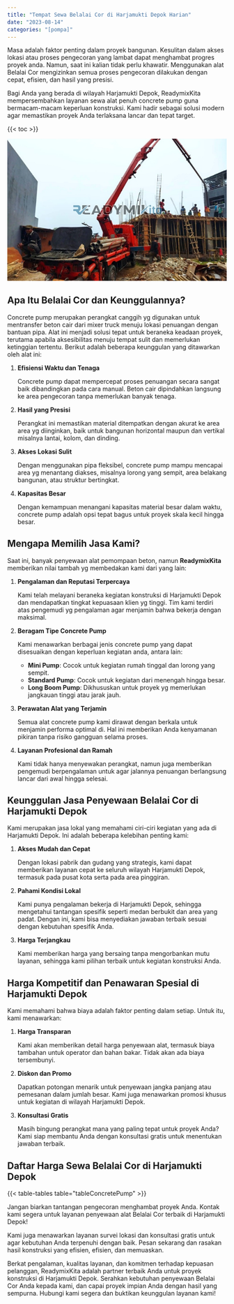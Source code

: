 ```yaml
---
title: "Tempat Sewa Belalai Cor di Harjamukti Depok Harian"
date: "2023-08-14"
categories: "[pompa]"
---
```


Masa adalah faktor penting dalam proyek bangunan. Kesulitan dalam akses lokasi atau proses pengecoran yang lambat dapat menghambat progres proyek anda. Namun, saat ini kalian tidak perlu khawatir. Menggunakan alat Belalai Cor mengizinkan semua proses pengecoran dilakukan dengan cepat, efisien, dan hasil yang presisi.

Bagi Anda yang berada di wilayah Harjamukti Depok, ReadymixKita mempersembahkan layanan sewa alat penuh concrete pump guna bermacam-macam keperluan konstruksi. Kami hadir sebagai solusi modern agar memastikan proyek Anda terlaksana lancar dan tepat target.

{{< toc >}}

![Tempat Sewa Belalai Cor di Harjamukti Depok Harian](/images/pompa/sewa-pompa-14.jpg)

## Apa Itu Belalai Cor dan Keunggulannya?

Concrete pump merupakan perangkat canggih yg digunakan untuk mentransfer beton cair dari mixer truck menuju lokasi penuangan dengan bantuan pipa. Alat ini menjadi solusi tepat untuk beraneka keadaan proyek, terutama apabila aksesibilitas menuju tempat sulit dan memerlukan ketinggian tertentu. Berikut adalah beberapa keunggulan yang ditawarkan oleh alat ini:

1. **Efisiensi Waktu dan Tenaga**

   Concrete pump dapat mempercepat proses penuangan secara sangat baik dibandingkan pada cara manual. Beton cair dipindahkan langsung ke area pengecoran tanpa memerlukan banyak tenaga.

2. **Hasil yang Presisi**

   Perangkat ini memastikan material ditempatkan dengan akurat ke area area yg diinginkan, baik untuk bangunan horizontal maupun dan vertikal misalnya lantai, kolom, dan dinding.

3. **Akses Lokasi Sulit**

   Dengan menggunakan pipa fleksibel, concrete pump mampu mencapai area yg menantang diakses, misalnya lorong yang sempit, area belakang bangunan, atau struktur bertingkat.

4. **Kapasitas Besar**

   Dengan kemampuan menangani kapasitas material besar dalam waktu, concrete pump adalah opsi tepat bagus untuk proyek skala kecil hingga besar.

## Mengapa Memilih Jasa Kami?

Saat ini, banyak penyewaan alat pemompaan beton, namun **ReadymixKita** memberikan nilai tambah yg membedakan kami dari yang lain:

1. **Pengalaman dan Reputasi Terpercaya**

   Kami telah melayani beraneka kegiatan konstruksi di Harjamukti Depok dan mendapatkan tingkat kepuasaan klien yg tinggi. Tim kami terdiri atas pengemudi yg pengalaman agar menjamin bahwa bekerja dengan maksimal.

2. **Beragam Tipe Concrete Pump**

   Kami menawarkan berbagai jenis concrete pump yang dapat disesuaikan dengan keperluan kegiatan anda, antara lain:
   - **Mini Pump**: Cocok untuk kegiatan rumah tinggal dan lorong yang sempit.
   - **Standard Pump**: Cocok untuk kegiatan dari menengah hingga besar.
   - **Long Boom Pump**: Dikhususkan untuk proyek yg memerlukan jangkauan tinggi atau jarak jauh.

3. **Perawatan Alat yang Terjamin**

   Semua alat concrete pump kami dirawat dengan berkala untuk menjamin performa optimal di. Hal ini memberikan Anda kenyamanan pikiran tanpa risiko gangguan selama proses.

4. **Layanan Profesional dan Ramah**

   Kami tidak hanya menyewakan perangkat, namun juga memberikan pengemudi berpengalaman untuk agar jalannya penuangan berlangsung lancar dari awal hingga selesai.

## Keunggulan Jasa Penyewaan Belalai Cor di Harjamukti Depok

Kami merupakan jasa lokal yang memahami ciri-ciri kegiatan yang ada di Harjamukti Depok. Ini adalah beberapa kelebihan penting kami:

1. **Akses Mudah dan Cepat**

   Dengan lokasi pabrik dan gudang yang strategis, kami dapat memberikan layanan cepat ke seluruh wilayah Harjamukti Depok, termasuk pada pusat kota serta pada area pinggiran.

2. **Pahami Kondisi Lokal**

   Kami punya pengalaman bekerja di Harjamukti Depok, sehingga mengetahui tantangan spesifik seperti medan berbukit dan area yang padat. Dengan ini, kami bisa menyediakan jawaban terbaik sesuai dengan kebutuhan spesifik Anda.

3. **Harga Terjangkau**

   Kami memberikan harga yang bersaing tanpa mengorbankan mutu layanan, sehingga kami pilihan terbaik untuk kegiatan konstruksi Anda.

## Harga Kompetitif dan Penawaran Spesial di Harjamukti Depok

Kami memahami bahwa biaya adalah faktor penting dalam setiap. Untuk itu, kami menawarkan:

1. **Harga Transparan**

   Kami akan memberikan detail harga penyewaan alat, termasuk biaya tambahan untuk operator dan bahan bakar. Tidak akan ada biaya tersembunyi.

2. **Diskon dan Promo**

   Dapatkan potongan menarik untuk penyewaan jangka panjang atau pemesanan dalam jumlah besar. Kami juga menawarkan promosi khusus untuk kegiatan di wilayah Harjamukti Depok.

3. **Konsultasi Gratis**

   Masih bingung perangkat mana yang paling tepat untuk proyek Anda? Kami siap membantu Anda dengan konsultasi gratis untuk menentukan jawaban terbaik.

## Daftar Harga Sewa Belalai Cor di Harjamukti Depok

{{< table-tables table="tableConcretePump" >}}

Jangan biarkan tantangan pengecoran menghambat proyek Anda. Kontak kami segera untuk layanan penyewaan alat Belalai Cor terbaik di Harjamukti Depok!

Kami juga menawarkan layanan survei lokasi dan konsultasi gratis untuk agar kebutuhan Anda terpenuhi dengan baik. Pesan sekarang dan rasakan hasil konstruksi yang efisien, efisien, dan memuaskan.

Berkat pengalaman, kualitas layanan, dan komitmen terhadap kepuasan pelanggan, ReadymixKita adalah partner terbaik Anda untuk proyek konstruksi di Harjamukti Depok. Serahkan kebutuhan penyewaan Belalai Cor Anda kepada kami, dan capai proyek impian Anda dengan hasil yang sempurna. Hubungi kami segera dan buktikan keunggulan layanan kami!